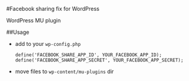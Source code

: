 #Facebook sharing fix for WordPress

WordPress MU plugin

##Usage
* add to your `wp-config.php`

    `define('FACEBOOK_SHARE_APP_ID', YOUR_FACEBOOK_APP_ID);`
    `define('FACEBOOK_SHARE_APP_SECRET', YOUR_FACEBOOK_APP_SECRET);`

* move files to `wp-content/mu-plugins` dir
